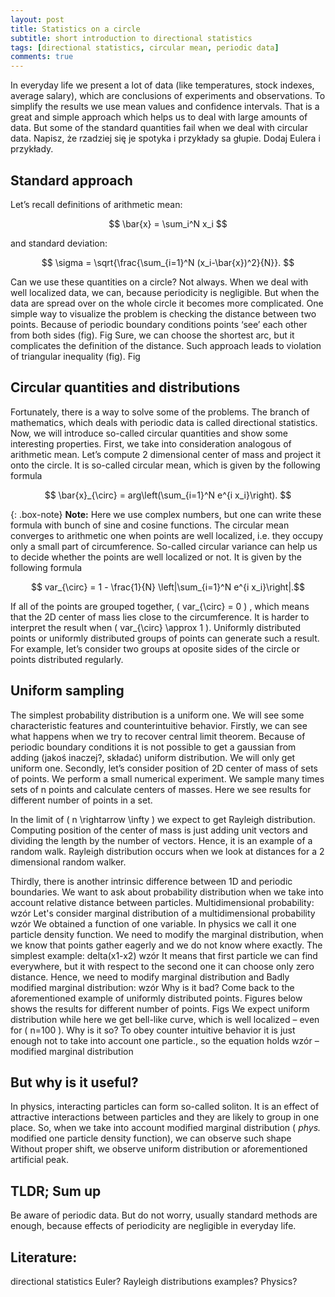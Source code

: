 ```yaml
---
layout: post
title: Statistics on a circle
subtitle: short introduction to directional statistics
tags: [directional statistics, circular mean, periodic data]
comments: true
---
```

In everyday life we present a lot of data (like temperatures, stock indexes, average salary), which are conclusions of experiments and observations. To simplify the results we use mean values and confidence intervals. That is a great and simple approach which helps us to deal with large amounts of data. But some of the standard quantities fail when we deal with circular data. Napisz, że rzadziej się je spotyka i przykłady sa głupie. Dodaj Eulera i przykłady. 
## Standard approach
Let’s recall definitions of arithmetic mean:

$$ \bar{x} = \sum_i^N x_i $$

and standard deviation:

$$ \sigma = \sqrt{\frac{\sum_{i=1}^N (x_i-\bar{x})^2}{N}}. $$

Can we use these quantities on a circle? Not always. When we deal with well localized data, we can, because periodicity is negligible. But when the data are spread over on the whole circle it becomes more complicated. One simple way to visualize the problem is checking the distance between two points. Because of periodic boundary conditions points ‘see’ each other from both sides (fig). 
Fig
Sure, we can choose the shortest arc, but it complicates the definition of the distance. Such approach leads to violation of triangular inequality (fig).
Fig

## Circular quantities and distributions
Fortunately, there is a way to solve some of the problems. The branch of mathematics, which deals with periodic data is called directional statistics. Now, we will introduce so-called circular quantities and show some interesting properties. 
First, we take into consideration analogous of arithmetic mean. Let’s compute 2 dimensional center of mass and project it onto the circle. It is so-called circular mean, which is given by the following formula

$$ \bar{x}_{\circ} = arg\left(\sum_{i=1}^N  e^{i x_i}\right). $$

{: .box-note}
**Note:** Here we use complex numbers, but one can write these formula with bunch of sine and cosine functions. The circular mean converges to arithmetic one when points are well localized, i.e. they occupy only a small part of circumference. So-called circular variance can help us to decide whether the points are well localized or not. It is given by the following formula

$$ var_{\circ} = 1 - \frac{1}{N} \left|\sum_{i=1}^N  e^{i x_i}\right|.$$

If all of the points are grouped together, \( var_{\circ}  = 0 \) , which means that the 2D center of mass lies close to the circumference. It is harder to interpret the result when \( var_{\circ}  \approx 1 \). Uniformly distributed points or uniformly distributed groups of points can generate such a result. For example, let’s consider two groups at oposite sides of the circle or points distributed regularly.

## Uniform sampling
The simplest probability distribution is a uniform one. We will see some characteristic features and counterintuitive behavior. Firstly, we can see what happens when we try to recover central limit theorem. Because of periodic boundary conditions it is not possible to get a gaussian from adding (jakoś inaczej?, składać) uniform distribution. We will only get uniform one.
Secondly, let’s consider position of 2D center of mass of sets of points. We perform a small numerical experiment. We sample many times sets of n points and calculate centers of masses. Here we see results for different number of points in a set. 

In the limit of \( n \rightarrow \infty \) we expect to get Rayleigh distribution. Computing position of the center of mass is just adding unit vectors and dividing the length by the number of vectors. Hence, it is an example of a random walk. Rayleigh distribution occurs when we look at distances for a 2 dimensional random walker.

Thirdly, there is another intrinsic difference between 1D and periodic boundaries. We want to ask about probability distribution when we take into account relative distance between particles. 
Multidimensional probability:
wzór
Let's consider marginal distribution of a multidimensional probability
wzór
We obtained a function of one variable. In physics we call it one particle density function. We need to modify the marginal distribution, when we know that points gather eagerly and we do not know where exactly. The simplest example:
delta(x1-x2)
wzór
It means that first particle we can find everywhere, but it with respect to the second one it can choose only zero distance. Hence, we need to modify marginal distribution and 
Badly modified marginal distribution:
wzór
Why is it bad? Come back to the aforementioned example of uniformly distributed points. Figures below shows the results for different number of points.
Figs
We expect uniform distribution while here we get bell-like curve, which is well localized – even for \( n=100 \).  Why is it so? 
To obey counter intuitive behavior it is just enough not to take into account one particle., so the equation holds
wzór – modified marginal distribution

## But why is it useful?
In physics, interacting particles can form so-called soliton. It is an effect of attractive interactions between particles and they are likely to group in one place. So, when we take into account modified marginal distribution ( _phys._ modified one particle density function), we can observe such shape
Without proper shift, we observe uniform distribution or aforementioned artificial peak.

## TLDR; Sum up
Be aware of periodic data. But do not worry, usually standard methods are enough, because effects of periodicity are negligible in everyday life. 

## Literature:
directional statistics
Euler?
Rayleigh distributions
examples? Physics?

